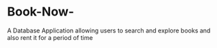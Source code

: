 # Book-Now-
A Database Application allowing users to search and explore books and also rent it for a period of time 
